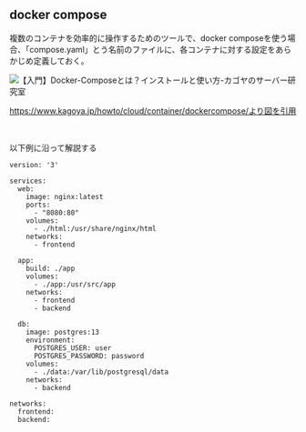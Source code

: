 ## docker compose

複数のコンテナを効率的に操作するためのツールで、docker composeを使う場合、「compose.yaml」とう名前のファイルに、各コンテナに対する設定をあらかじめ定義しておく。

![【入門】Docker-Composeとは？インストールと使い方-カゴヤのサーバー研究室](https://github.com/user-attachments/assets/54218c09-7353-4c9d-9838-27df1888d824)

https://www.kagoya.jp/howto/cloud/container/dockercompose/より図を引用

<br>


以下例に沿って解説する
```
version: '3'

services:
  web:
    image: nginx:latest
    ports:
      - "8080:80"
    volumes:
      - ./html:/usr/share/nginx/html
    networks:
      - frontend

  app:
    build: ./app
    volumes:
      - ./app:/usr/src/app
    networks:
      - frontend
      - backend

  db:
    image: postgres:13
    environment:
      POSTGRES_USER: user
      POSTGRES_PASSWORD: password
    volumes:
      - ./data:/var/lib/postgresql/data
    networks:
      - backend

networks:
  frontend:
  backend:
```
